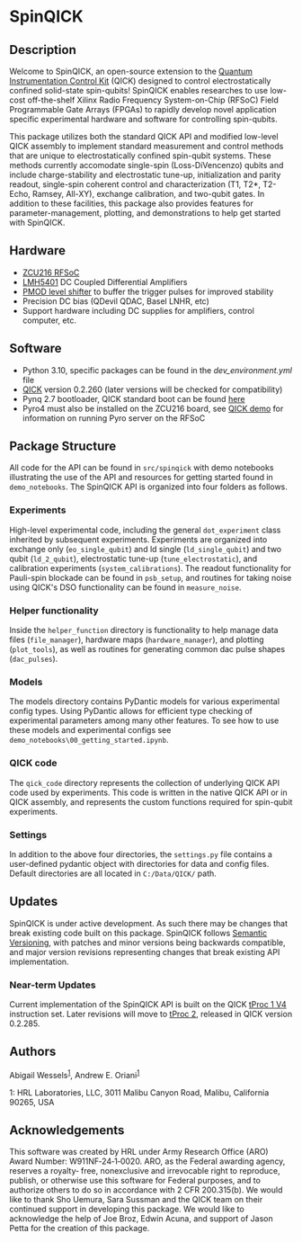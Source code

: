 # SpinQICK
## Description
Welcome to SpinQICK, an open-source extension to the [Quantum Instrumentation Control Kit](https://github.com/openquantumhardware/qick) (QICK) designed to control electrostatically confined solid-state spin-qubits! SpinQICK enables researches to use low-cost off-the-shelf Xilinx Radio Frequency System-on-Chip (RFSoC) Field Programmable Gate Arrays (FPGAs) to rapidly develop novel application specific experimental hardware and software for controlling spin-qubits.

This package utilizes both the standard QICK API and modified low-level QICK assembly to implement standard measurement and control methods that are unique to electrostatically confined spin-qubit systems. These methods currently accomodate single-spin (Loss-DiVencenzo) qubits and include charge-stability and electrostatic tune-up, initialization and parity readout, single-spin coherent control and characterization (T1, T2*, T2-Echo, Ramsey, All-XY), exchange calibration, and two-qubit gates. In addition to these facilities, this package also provides features for parameter-management, plotting, and demonstrations to help get started with SpinQICK.

## Hardware
- [ZCU216 RFSoC](https://www.xilinx.com/products/boards-and-kits/zcu216.html)
- [LMH5401](https://www.ti.com/tool/LMH5401EVM) DC Coupled Differential Amplifiers
- [PMOD level shifter](https://digilent.com/shop/pmod-lvlshft-logic-level-shifter/?srsltid=AfmBOoqZodUKJkK6xvxAk7vgOS6NISjlLeNHoWDSeB-TueM1wp54cUVR) to buffer the trigger pulses for improved stability
- Precision DC bias (QDevil QDAC, Basel LNHR, etc)
- Support hardware including DC supplies for amplifiers, control computer, etc.

## Software
- Python 3.10, specific packages can be found in the _dev_environment.yml_ file
- [QICK](https://github.com/openquantumhardware/qick) version 0.2.260 (later versions will be checked for compatibility)
- Pynq 2.7 bootloader, QICK standard boot can be found [here](https://github.com/sarafs1926/ZCU216-PYNQ/issues/1)
- Pyro4 must also be installed on the ZCU216 board, see [QICK demo](https://github.com/openquantumhardware/qick/blob/main/pyro4/00_nameserver.ipynb) for information on running Pyro server on the RFSoC

## Package Structure
All code for the API can be found in `src/spinqick` with demo notebooks illustrating the use of the API and resources for getting started found in `demo_notebooks`. The SpinQICK API is organized into four folders as follows.

### Experiments
High-level experimental code, including the general `dot_experiment` class inherited by subsequent experiments. Experiments are organized into exchange only (`eo_single_qubit`) and ld single (`ld_single_qubit`) and two qubit (`ld_2_qubit`), electrostatic tune-up (`tune_electrostatic`), and calibration experiments (`system_calibrations`). The readout functionality for Pauli-spin blockade can be found in `psb_setup`, and routines for taking noise using QICK's DSO functionality can be found in `measure_noise`.

### Helper functionality
Inside the `helper_function` directory is functionality to help manage data files (`file_manager`), hardware maps (`hardware_manager`), and plotting (`plot_tools`), as well as routines for generating common dac pulse shapes (`dac_pulses`).

### Models
The models directory contains PyDantic models for various experimental config types. Using PyDantic allows for efficient type checking of experimental parameters among many other features. To see how to use these models and experimental configs see `demo_notebooks\00_getting_started.ipynb`.

### QICK code
The `qick_code` directory represents the collection of underlying QICK API code used by experiments. This code is written in the native QICK API or in QICK assembly, and represents the custom functions required for spin-qubit experiments.

### Settings
In addition to the above four directories, the `settings.py` file contains a user-defined pydantic object with directories for data and config files. Default directories are all located in `C:/Data/QICK/` path.

## Updates
SpinQICK is under active development. As such there may be changes that break existing code built on this package. SpinQICK follows [Semantic Versioning](https://semver.org/), with patches and minor versions being backwards compatible, and major version revisions representing changes that break existing API implementation.

### Near-term Updates
Current implementation of the SpinQICK API is built on the QICK [tProc 1 V4](https://github.com/openquantumhardware/qick/blob/main/firmware/tProcessor_64_and_Signal_Generator_V4.pdf) instruction set. Later revisions will move to [tProc 2](https://github.com/meeg/qick_demos_sho/blob/main/tprocv2/qick_processor_TRM.pdf), released in QICK version 0.2.285.

## Authors
Abigail Wessels<sup>[1](#HRL)</sup>, Andrew E. Oriani<sup>[1](#HRL)</sup>

<a name="HRL">1</a>: HRL Laboratories, LLC, 3011 Malibu Canyon Road, Malibu, California 90265, USA

## Acknowledgements
This software was created by HRL under Army Research Office (ARO) Award Number: W911NF‐24‐1‐0020. ARO, as the Federal awarding agency, reserves a royalty‐ free, nonexclusive and irrevocable right to reproduce, publish, or otherwise use this software for Federal purposes, and to authorize others to do so in accordance with 2 CFR 200.315(b). We would like to thank Sho Uemura, Sara Sussman and the QICK team on their continued support in developing this package. We would like to acknowledge the help of Joe Broz, Edwin Acuna, and support of Jason Petta for the creation of this package.
